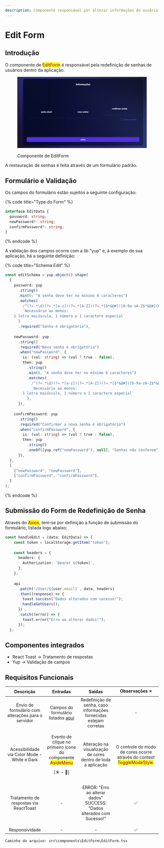 ```yaml
---
description: Componente responsável por alterar informações do usuário.
---
```


# Edit Form

## Introdução

O componente de <mark style="color:purple;">EditForm</mark> é responsável pela redefinição de senhas de usuários dentro da aplicação.

<figure><img src="../../.gitbook/assets/image (5).png" alt=""><figcaption><p>Componente de EditForm</p></figcaption></figure>

A restauração de senhas é feita através de um formulário padrão.

## Formulário e Validação

Os campos do formulário estão sujeitos a seguinte configuração:

{% code title="Type do Form" %}
```typescript
interface EditData {
  password: string;
  newPassword?: string;
  confirmPassword?: string;
}
```
{% endcode %}

A validação dos campos ocorre com a lib "yup" e, à exemplo de sua aplicação, há a seguinte definição:

{% code title="Schema Edit" %}
```typescript
const editSchema = yup.object().shape(
  {
    password: yup
      .string()
      .min(6, "A senha deve ter no mínimo 6 caracteres")
      .matches(
        /^(?=.*\d)(?=.*[a-z])(?=.*[A-Z])(?=.*[$*&@#])[0-9a-zA-Z$*&@#]{6,}$/,
        `Necessário ao menos: 
    1 letra maiúscula, 1 número e 1 caractere especial`
      )
      .required("Senha é obrigatória"),

    newPassword: yup
      .string()
      .required("Nova senha é obrigatória")
      .when("newPassword", {
        is: (val: string) => (val ? true : false),
        then: yup
          .string()
          .min(6, "A senha deve ter no mínimo 6 caracteres")
          .matches(
            /^(?=.*\d)(?=.*[a-z])(?=.*[A-Z])(?=.*[$*&@#])[0-9a-zA-Z$*&@#]{6,}$/,
            `Necessário ao menos:
        1 letra maiúscula, 1 número e 1 caractere especial`
          ),
      }),

    confirmPassword: yup
      .string()
      .required("Confirmar a nova senha é obrigatório")
      .when("confirmPassword", {
        is: (val: string) => (val ? true : false),
        then: yup
          .string()
          .oneOf([yup.ref("newPassword"), null], "Senhas não conferem"),
      }),
  },
  [
    ["newPassword", "newPassword"],
    ["confirmPassword", "confirmPassword"],
  ]
);
```
{% endcode %}

## Submissão do Form de Redefinição de Senha

Através do <mark style="color:purple;">Axios</mark>, <mark style="color:purple;"></mark> tem-se por definição a função de submissão do formulário, listada logo abaixo:

```typescript
const handleEdit = (data: EditData) => {
    const token = localStorage.getItem("token");

    const headers = {
      headers: {
        Authorization: `Bearer ${token}`,
      },
    };

    api
      .patch(`/User/${user.email}`, data, headers)
      .then((response) => {
        toast.success("Dados alterados com sucesso!");
        handleGetUsers();
      })
      .catch((error) => {
        toast.error("Erro ao alterar dados!");
      });
  };
```

## Componentes integrados

* React Toast -> Tratamento de respostas
* Yup -> Validação de campos

## Requisitos Funcionais

|                      Descrição                     |                                                       Entradas                                                      |                                      Saídas                                      |                                               Observações ⭐                                               |
| :------------------------------------------------: | :-----------------------------------------------------------------------------------------------------------------: | :------------------------------------------------------------------------------: | :-------------------------------------------------------------------------------------------------------: |
| Envio de formulário com alterações para o servidor |                      Campos do formulário listados [aqui](edit-form.md#formulario-e-validacao)                      |        Redefinição de senha, caso informações fornecidas estejam corretas        |                                                     -                                                     |
|    Acessibilidade via Color Mode - White e Dark    | <p>Evento de clique no primeiro ícone do componente <mark style="color:purple;">AsideMenu</mark></p><p>[☀ - 🌙]</p> |           Alteração na visualização de cores dentro de toda a aplicação          | O controle do modo de cores ocorre através do context <mark style="color:purple;">ToggleModeStyle</mark>. |
|       Tratamento de respostas via ReactToast       |                                                          -                                                          | <p>ERROR: "Erro ao alterar dados"<br>SUCCESS: "Dados alterados com Sucesso!"</p> |                                                     ✅                                                     |
|                   Responsividade                   |                                                          -                                                          |                                         -                                        |                                                     ✅                                                     |

```
Caminho do arquivo: src\components\EditForm\EditForm.tsx
```
